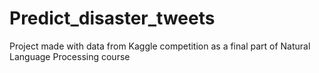 # Predict_disaster_tweets
Project made with data from Kaggle competition as a final part of Natural Language Processing course
